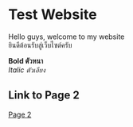 # Test Website

Hello guys, welcome to my website\
ยินดีต้อนรับสู่เว็บไซต์ครับ

**Bold ตัวหนา**\
*Italic ตัวเอียง*

## Link to Page 2
[Page 2](/page2)
